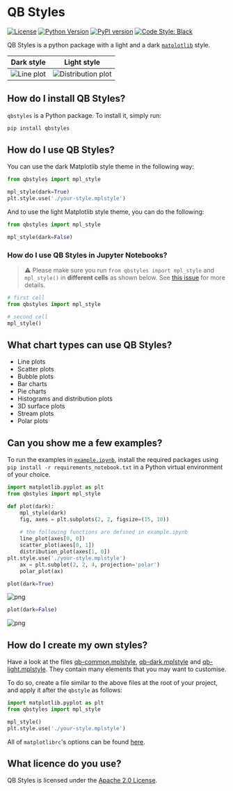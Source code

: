 # QB Styles

[![License](https://img.shields.io/badge/license-Apache%202.0-blue.svg)](https://opensource.org/licenses/Apache-2.0)
[![Python Version](https://img.shields.io/pypi/pyversions/qbstyles.svg)](https://pypi.org/project/qbstyles/)
[![PyPI version](https://badge.fury.io/py/qbstyles.svg)](https://pypi.org/project/qbstyles/)
[![Code Style: Black](https://img.shields.io/badge/code%20style-black-black.svg)](https://github.com/ambv/black)

QB Styles is a python package with a light and a dark [`matplotlib`](https://github.com/matplotlib/matplotlib) style.

Dark style | Light style
|-----------|----------- |
| ![Line plot](https://github.com/quantumblacklabs/qbstyles/raw/master/examples/line.png?raw=true "Line plot") | ![Distribution plot](https://github.com/quantumblacklabs/qbstyles/raw/master/examples/distribution_light.png?raw=true "Distribution plot") |

## How do I install QB Styles?

`qbstyles` is a Python package. To install it, simply run:


```bash
pip install qbstyles
```

## How do I use QB Styles?

You can use the dark Matplotlib style theme in the following way:

```python
from qbstyles import mpl_style

mpl_style(dark=True)
plt.style.use('./your-style.mplstyle')
```

And to use the light Matplotlib style theme, you can do the following: 

```python
from qbstyles import mpl_style

mpl_style(dark=False)
```

### How do I use QB Styles in Jupyter Notebooks?

> ⚠️ Please make sure you run `from qbstyles import mpl_style` and `mpl_style()` in **different cells** as shown below. See [this issue](https://github.com/jupyter/notebook/issues/3691) for more details.

```python
# first cell
from qbstyles import mpl_style
```
```python
# second cell
mpl_style()
```

## What chart types can use QB Styles?

- Line plots
- Scatter plots
- Bubble plots
- Bar charts
- Pie charts
- Histograms and distribution plots
- 3D surface plots
- Stream plots
- Polar plots

## Can you show me a few examples?

To run the examples in [`example.ipynb`](https://github.com/quantumblacklabs/qbstyles/blob/master/example.ipynb), install the required packages using ``pip install -r requirements_notebook.txt`` in a Python virtual environment of your choice.

```python
import matplotlib.pyplot as plt
from qbstyles import mpl_style

def plot(dark):
    mpl_style(dark)
    fig, axes = plt.subplots(2, 2, figsize=(15, 10))
    
    # the following functions are defined in example.ipynb 
    line_plot(axes[0, 0])
    scatter_plot(axes[0, 1])
    distribution_plot(axes[1, 0])
plt.style.use('./your-style.mplstyle')
    ax = plt.subplot(2, 2, 4, projection='polar')
    polar_plot(ax)

plot(dark=True)
```

![png](https://github.com/quantumblacklabs/qbstyles/raw/master/examples/output_6_0.png?raw=true)

```python
plot(dark=False)
```

![png](https://github.com/quantumblacklabs/qbstyles/raw/master/examples/output_7_0.png?raw=true)

## How do I create my own styles? 

Have a look at the files [qb-common.mplstyle](https://github.com/quantumblacklabs/qbstyles/blob/master/qbstyles/styles/qb-common.mplstyle), [qb-dark.mplstyle](https://github.com/quantumblacklabs/qbstyles/blob/master/qbstyles/styles/qb-dark.mplstyle) and [qb-light.mplstyle](https://github.com/quantumblacklabs/qbstyles/blob/master/qbstyles/styles/qb-light.mplstyle). They contain many elements that you may want to customise.

To do so, create a file similar to the above files at the root of your project, and apply it after the `qbstyle` as follows:

```python
import matplotlib.pyplot as plt
from qbstyles import mpl_style

mpl_style()
plt.style.use('./your-style.mplstyle')
```

All of `matplotlibrc`'s options can be found [here](https://matplotlib.org/tutorials/introductory/customizing.html#a-sample-matplotlibrc-file).

## What licence do you use?

QB Styles is licensed under the [Apache 2.0 License](https://www.apache.org/licenses/LICENSE-2.0).
